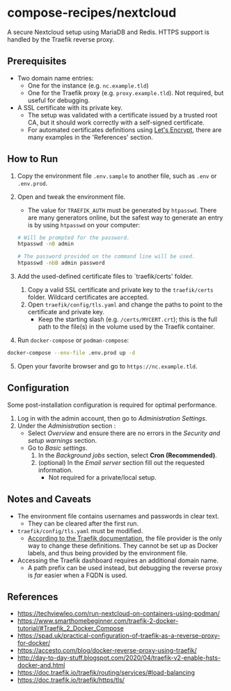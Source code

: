 # compose-recipes/nextcloud

A secure Nextcloud setup using MariaDB and Redis. HTTPS support is handled by the Traefik reverse proxy.


## Prerequisites

* Two domain name entries:
    * One for the instance (e.g. `nc.example.tld`)
    * One for the Traefik proxy (e.g. `proxy.example.tld`). Not required, but useful for debugging.
* A SSL certificate with its private key.
    * The setup was validated with a certificate issued by a trusted root CA, but it should work correctly with a self-signed certificate.
    * For automated certificates definitions using [Let's Encrypt](https://letsencrypt.org/), there are many examples in the 'References' section.

## How to Run

1. Copy the environment file `.env.sample` to another file, such as `.env` or `.env.prod`. 

2. Open and tweak the environment file.
    * The value for `TRAEFIK_AUTH` must be generated by `htpasswd`. There are many generators online, but the safest way to generate an entry is by using `htpasswd` on your computer:

    ```sh
    # Will be prompted for the password.
    htpasswd -nB admin
    
    # The password provided on the command line will be used.
    htpasswd -nbB admin password
    ```

3. Add the used-defined certificate files to `traefik/certs' folder.
    1. Copy a valid SSL certificate and private key to the `traefik/certs` folder. Wildcard certificates are accepted.
    2. Open `traefik/config/tls.yaml` and change the paths to point to the certificate and private key.
        * Keep the starting slash (e.g. `/certs/MYCERT.crt`); this is the full path to the file(s) in the volume used by the Traefik container.

4. Run `docker-compose` or `podman-compose`:
```sh
docker-compose --env-file .env.prod up -d 
```

5. Open your favorite browser and go to `https://nc.example.tld`.

## Configuration
Some post-installation configuration is required for optimal performance.

1. Log in with the admin account, then go to _Administration Settings_. 
2. Under the _Administration_ section :
    * Select _Overview_ and ensure there are no errors in the _Security and setup warnings_ section.
    * Go to _Basic settings_. 
        1. In the _Background jobs_ section, select **Cron (Recommended)**.
        2. (optional) In the _Email server_ section fill out the requested information.
            * Not required for a private/local setup.

## Notes and Caveats
* The environment file contains usernames and passwords in clear text. 
    * They can be cleared after the first run.
* `traefik/config/tls.yaml` must be modified.
    * [According to the Traefik documentation](https://doc.traefik.io/traefik/https/tls/), the file provider is the only way to change these definitions. They cannot be set up as Docker labels, and thus being provided by the environment file.
* Accessing the Traefik dashboard requires an additional domain name.
    * A path prefix can be used instead, but debugging the reverse proxy is _far_ easier when a FQDN is used.

## References
* https://techviewleo.com/run-nextcloud-on-containers-using-podman/
* https://www.smarthomebeginner.com/traefik-2-docker-tutorial/#Traefik_2_Docker_Compose
* https://spad.uk/practical-configuration-of-traefik-as-a-reverse-proxy-for-docker/
* https://accesto.com/blog/docker-reverse-proxy-using-traefik/
* http://day-to-day-stuff.blogspot.com/2020/04/traefik-v2-enable-hsts-docker-and.html
* https://doc.traefik.io/traefik/routing/services/#load-balancing
* https://doc.traefik.io/traefik/https/tls/
